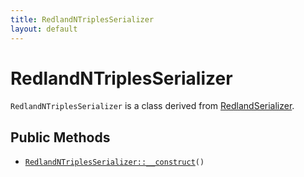 ```yaml
---
title: RedlandNTriplesSerializer
layout: default
---
```


# RedlandNTriplesSerializer

<code>RedlandNTriplesSerializer</code> is a class derived from <a href="RedlandSerializer">RedlandSerializer</a>.

## Public Methods

* <code><a href="RedlandNTriplesSerializer%3A%3A__construct">RedlandNTriplesSerializer::__construct</a>()</code>

